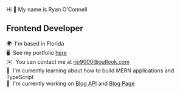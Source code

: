 Hi 👋 My name is Ryan O'Connell
## Frontend Developer
🌍  I'm based in Florida  
🖥️  See my portfolio [here](https://neptunerjo.github.io/portfolio/)  
✉️  You can contact me at [rjo9000@outlook.com](mailto:rjo9000@outlook.com)  
🧠  I'm currently learning about how to build MERN applications and TypeScript  
🚀  I'm currently working on [Blog API](https://github.com/neptunerjo/blog-api) and [Blog Page](https://github.com/NeptuneRjo/blog-api-frontend)
